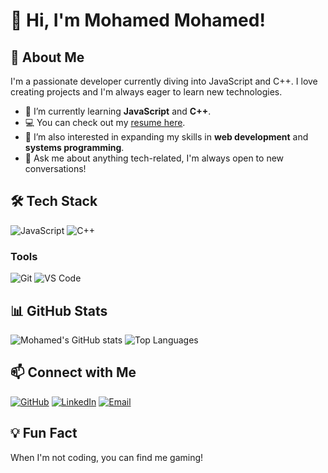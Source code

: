 # 👋 Hi, I'm Mohamed Mohamed!

## 🚀 About Me
I'm a passionate developer currently diving into JavaScript and C++. I love creating projects and I'm always eager to learn new technologies.

- 🌱 I’m currently learning **JavaScript** and **C++**.
- 💻 You can check out my [resume here](https://mohdjey123.github.io/portfolio/).
- 🔭 I’m also interested in expanding my skills in **web development** and **systems programming**.
- 💬 Ask me about anything tech-related, I'm always open to new conversations!

## 🛠️ Tech Stack
![JavaScript](https://img.shields.io/badge/-JavaScript-yellow?logo=javascript&logoColor=white)
![C++](https://img.shields.io/badge/-C++-blue?logo=c%2B%2B&logoColor=white)

### Tools
![Git](https://img.shields.io/badge/-Git-F05032?logo=git&logoColor=white)
![VS Code](https://img.shields.io/badge/-VS_Code-007ACC?logo=visual-studio-code&logoColor=white)

## 📊 GitHub Stats
![Mohamed's GitHub stats](https://github-readme-stats.vercel.app/api?username=Mohdjey123&show_icons=true&theme=radical)
![Top Languages](https://github-readme-stats.vercel.app/api/top-langs/?username=Mohdjey123&layout=compact&theme=radical)

## 📫 Connect with Me
[![GitHub](https://img.shields.io/badge/-GitHub-181717?logo=github&logoColor=white)](https://github.com/Mohdjey123)
[![LinkedIn](https://img.shields.io/badge/-LinkedIn-blue?logo=linkedin)](https://linkedin.com/in/mohamed-mohamed-605412305) 
[![Email](https://img.shields.io/badge/-Email-red?logo=gmail)](mailto:mohdjey123@gmail.com) <!-- Replace with your email -->

## 💡 Fun Fact
When I'm not coding, you can find me gaming!
